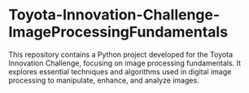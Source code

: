 # Toyota-Innovation-Challenge-ImageProcessingFundamentals
This repository contains a Python project developed for the Toyota Innovation Challenge, focusing on image processing fundamentals. It explores essential techniques and algorithms used in digital image processing to manipulate, enhance, and analyze images.
